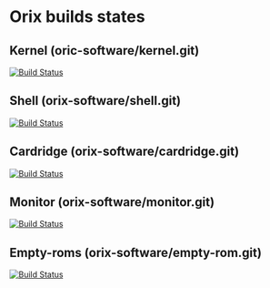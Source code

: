 # Orix builds states

## Kernel (oric-software/kernel.git)
[![Build Status](https://travis-ci.org/oric-software/orix.svg?branch=master)](https://travis-ci.org/orix-software/orix)

## Shell (orix-software/shell.git)
[![Build Status](https://travis-ci.org/orix-software/shell.svg?branch=master)](https://travis-ci.org/orix-software/shell)

## Cardridge (orix-software/cardridge.git)
[![Build Status](https://travis-ci.org/orix-software/cardridge.svg?branch=master)](https://travis-ci.org/orix-software/cardridge)

## Monitor (orix-software/monitor.git)
[![Build Status](https://travis-ci.org/orix-software/monitor.svg?branch=master)](https://travis-ci.org/orix-software/monitor)

## Empty-roms (orix-software/empty-rom.git)
[![Build Status](https://travis-ci.org/orix-software/empty-rom.svg?branch=master)](https://travis-ci.org/orix-software/empty-rom)